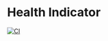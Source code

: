 # Health Indicator

[![CI](https://github.com/rasskaz-creator/Unit--/actions/workflows/test.yml/badge.svg)](https://github.com/rasskaz-creator/Unit--/actions/workflows/test.yml)
